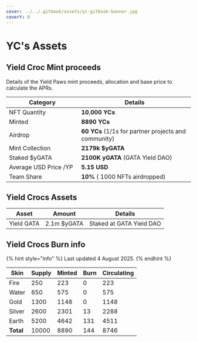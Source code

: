 ```yaml
---
cover: ../../.gitbook/assets/yc-gitbook-banner.jpg
coverY: 0
---
```


# YC's Assets

## Yield Croc Mint proceeds

Details of the Yield Paws mint proceeds, allocation and base price to calculate the APRs.

<table><thead><tr><th width="181">Category</th><th>Details </th></tr></thead><tbody><tr><td>NFT Quantity</td><td><strong>10</strong>,<strong>000 YCs</strong></td></tr><tr><td>Minted</td><td> <strong>8890 YCs</strong></td></tr><tr><td>Airdrop</td><td><strong>60 YCs</strong> (1/1s for partner projects and community)</td></tr><tr><td>Mint Collection </td><td><strong>2179k $yGATA</strong> </td></tr><tr><td>Staked $yGATA</td><td><strong>2100K yGATA</strong> (GATA Yield DAO)</td></tr><tr><td>Average USD Price /YP</td><td><strong>5.15 USD</strong></td></tr><tr><td>Team Share</td><td><strong>10%</strong> ( 1000 NFTs airdropped) </td></tr></tbody></table>

## Yield Crocs Assets

| Asset      | Amount      | Details                  |
| ---------- | ----------- | ------------------------ |
| Yield GATA | 2.1m $yGATA | Staked at GATA Yield DAO |

## Yield Crocs Burn info&#x20;

{% hint style="info" %}
Last updated  4 August 2025.
{% endhint %}

<table><thead><tr><th>Skin</th><th data-type="number">Supply</th><th data-type="number">Minted</th><th data-type="number">Burn</th><th data-type="number">Circulating</th></tr></thead><tbody><tr><td>Fire</td><td>250</td><td>223</td><td>0</td><td>223</td></tr><tr><td>Water</td><td>650</td><td>575</td><td>0</td><td>575</td></tr><tr><td>Gold</td><td>1300</td><td>1148</td><td>0</td><td>1148</td></tr><tr><td>Silver</td><td>2600</td><td>2301</td><td>13</td><td>2288</td></tr><tr><td>Earth</td><td>5200</td><td>4642</td><td>131</td><td>4511</td></tr><tr><td><strong>Total</strong></td><td>10000</td><td>8890</td><td>144</td><td>8746</td></tr></tbody></table>

